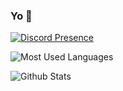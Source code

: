 ### Yo 👋

[![Discord Presence](https://lanyard.cnrad.dev/api/617398163438829570)](https://discord.com/users/617398163438829570)

![Most Used Languages](https://github-readme-stats.vercel.app/api/top-langs/?username=RayBytes&theme=blue-green)

![Github Stats](https://github-readme-stats.vercel.app/api?username=RayBytes&theme=blue-green)
